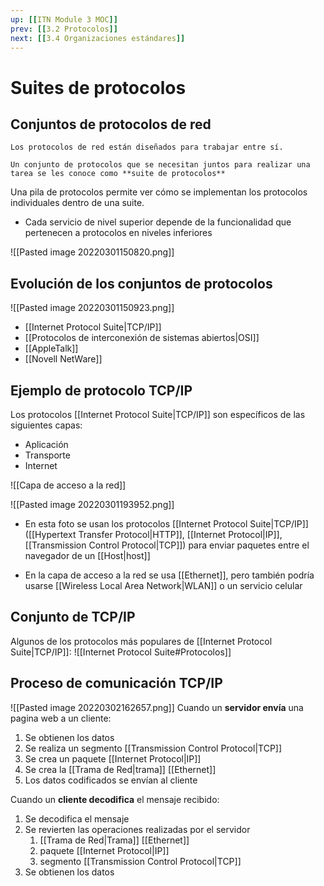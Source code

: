 ```yaml
---
up: [[ITN Module 3 MOC]]
prev: [[3.2 Protocolos]]
next: [[3.4 Organizaciones estándares]]
---
```

# Suites de protocolos
## Conjuntos de protocolos de red
```ad-info
Los protocolos de red están diseñados para trabajar entre sí.

Un conjunto de protocolos que se necesitan juntos para realizar una tarea se les conoce como **suite de protocolos**
```

Una pila de protocolos permite ver cómo se implementan los protocolos individuales dentro de una suite.

- Cada servicio de nivel superior depende de la funcionalidad que pertenecen a protocolos en niveles inferiores

![[Pasted image 20220301150820.png]]

## Evolución de los conjuntos de protocolos
![[Pasted image 20220301150923.png]]

- [[Internet Protocol Suite|TCP/IP]]
- [[Protocolos de interconexión de sistemas abiertos|OSI]]
- [[AppleTalk]]
- [[Novell NetWare]]
	
## Ejemplo de protocolo TCP/IP
Los protocolos [[Internet Protocol Suite|TCP/IP]] son específicos de las siguientes capas:
- Aplicación
- Transporte
- Internet

![[Capa de acceso a la red]]

![[Pasted image 20220301193952.png]]

- En esta foto se usan los protocolos [[Internet Protocol Suite|TCP/IP]] ([[Hypertext Transfer Protocol|HTTP]], [[Internet Protocol|IP]],[[Transmission Control Protocol|TCP]]) para enviar paquetes entre el navegador de un [[Host|host]]

- En la capa de acceso a la red se usa [[Ethernet]], pero también podría usarse [[Wireless Local Area Network|WLAN]] o un servicio celular

## Conjunto de TCP/IP
Algunos de los protocolos más populares de [[Internet Protocol Suite|TCP/IP]]:
![[Internet Protocol Suite#Protocolos]]

## Proceso de comunicación TCP/IP
![[Pasted image 20220302162657.png]]
Cuando un **servidor envía** una pagina web a un cliente:
1. Se obtienen los datos
2. Se realiza un segmento [[Transmission Control Protocol|TCP]]
3. Se crea un paquete [[Internet Protocol|IP]]
4. Se crea la [[Trama de Red|trama]] [[Ethernet]]
5. Los datos codificados se envían al cliente

Cuando un **cliente decodifica** el mensaje recibido:
1. Se decodifica el mensaje
2. Se revierten las operaciones realizadas por el servidor
	1. [[Trama de Red|Trama]] [[Ethernet]]
	2. paquete [[Internet Protocol|IP]]
	3. segmento [[Transmission Control Protocol|TCP]]
3. Se obtienen los datos